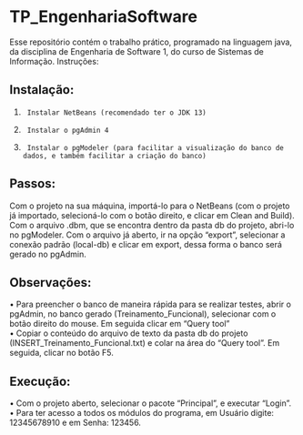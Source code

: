 # TP_EngenhariaSoftware
Esse repositório contém o trabalho prático, programado na linguagem java, da disciplina de Engenharia de Software 1, do curso de Sistemas de Informação. Instruções: 

## Instalação:      
1.      Instalar NetBeans (recomendado ter o JDK 13)       
2.      Instalar o pgAdmin 4        
3.      Instalar o pgModeler (para facilitar a visualização do banco de dados, e também facilitar a criação do banco)         


## Passos:           
Com o projeto na sua máquina, importá-lo para o NetBeans (com o projeto já importado, selecioná-lo com o botão direito, e clicar em Clean and Build).                
Com o arquivo .dbm, que se encontra dentro da pasta db do projeto, abri-lo no pgModeler. Com o arquivo já aberto, ir na opção “export”, selecionar a conexão padrão (local-db) e clicar em export, dessa forma o banco será gerado no pgAdmin.          


## Observações:
•  Para preencher o banco de maneira rápida para se realizar testes, abrir o pgAdmin, no banco gerado (Treinamento_Funcional), selecionar com o botão direito do mouse. Em seguida clicar em “Query tool”       
•  Copiar o conteúdo do arquivo de texto da pasta db do projeto (INSERT_Treinamento_Funcional.txt) e colar na área do “Query tool”. Em seguida, clicar no botão F5.         


## Execução:       
•         Com o projeto aberto, selecionar o pacote “Principal”, e executar “Login”.        
•         Para ter acesso a todos os módulos do programa, em Usuário digite: 12345678910 e em Senha: 123456. 
